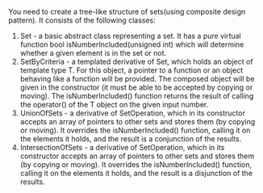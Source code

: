 You need to create a tree-like structure of sets(using composite design pattern). It consists of the following classes:
1. Set - a basic abstract class representing a set. It has a pure virtual function bool isNumberIncluded(unsigned int) which will determine whether a given element is in the set or not.
2. SetByCriteria<T> - a templated derivative of Set, which holds an object of template type T. For this object, a pointer to a function or an object behaving like a function will be provided. The composed object will be given in the constructor (it must be able to be accepted by copying or moving). The isNumberIncluded() function returns the result of calling the operator() of the T object on the given input number.
3. UnionOfSets - a derivative of SetOperation, which in its constructor accepts an array of pointers to other sets and stores them (by copying or moving). It overrides the isNumberIncluded() function, calling it on the elements it holds, and the result is a conjunction of the results.
4. IntersectionOfSets - a derivative of SetOperation, which in its constructor accepts an array of pointers to other sets and stores them (by copying or moving). It overrides the isNumberIncluded() function, calling it on the elements it holds, and the result is a disjunction of the results.
